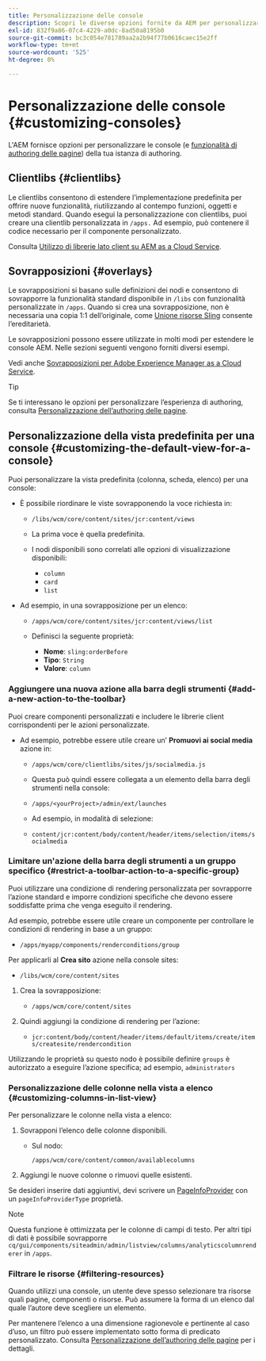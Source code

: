 ```yaml
---
title: Personalizzazione delle console
description: Scopri le diverse opzioni fornite da AEM per personalizzare le console dell’istanza di authoring.
exl-id: 832f9a86-07c4-4229-a0dc-8ad50a8195b0
source-git-commit: bc3c054e781789aa2a2b94f77b0616caec15e2ff
workflow-type: tm+mt
source-wordcount: '525'
ht-degree: 0%

---
```


# Personalizzazione delle console {#customizing-consoles}

L&#39;AEM fornisce opzioni per personalizzare le console (e [funzionalità di authoring delle pagine](/help/implementing/developing/extending/page-authoring.md)) della tua istanza di authoring.

## Clientlibs {#clientlibs}

Le clientlibs consentono di estendere l’implementazione predefinita per offrire nuove funzionalità, riutilizzando al contempo funzioni, oggetti e metodi standard. Quando esegui la personalizzazione con clientlibs, puoi creare una clientlib personalizzata in `/apps.` Ad esempio, può contenere il codice necessario per il componente personalizzato.

Consulta [Utilizzo di librerie lato client su AEM as a Cloud Service](/help/implementing/developing/introduction/clientlibs.md).

## Sovrapposizioni {#overlays}

Le sovrapposizioni si basano sulle definizioni dei nodi e consentono di sovrapporre la funzionalità standard disponibile in `/libs` con funzionalità personalizzate in `/apps`. Quando si crea una sovrapposizione, non è necessaria una copia 1:1 dell’originale, come [Unione risorse Sling](/help/implementing/developing/introduction/sling-resource-merger.md) consente l’ereditarietà.

Le sovrapposizioni possono essere utilizzate in molti modi per estendere le console AEM. Nelle sezioni seguenti vengono forniti diversi esempi.

Vedi anche [Sovrapposizioni per Adobe Experience Manager as a Cloud Service](/help/implementing/developing/introduction/overlays.md).

>[!TIP]
>
>Se ti interessano le opzioni per personalizzare l’esperienza di authoring, consulta [Personalizzazione dell’authoring delle pagine](/help/implementing/developing/extending/page-authoring.md).

## Personalizzazione della vista predefinita per una console {#customizing-the-default-view-for-a-console}

Puoi personalizzare la vista predefinita (colonna, scheda, elenco) per una console:

* È possibile riordinare le viste sovrapponendo la voce richiesta in:

   * `/libs/wcm/core/content/sites/jcr:content/views`

   * La prima voce è quella predefinita.

   * I nodi disponibili sono correlati alle opzioni di visualizzazione disponibili:

      * `column`
      * `card`
      * `list`

* Ad esempio, in una sovrapposizione per un elenco:

   * `/apps/wcm/core/content/sites/jcr:content/views/list`

   * Definisci la seguente proprietà:

      * **Nome**: `sling:orderBefore`
      * **Tipo**: `String`
      * **Valore**: `column`

### Aggiungere una nuova azione alla barra degli strumenti {#add-a-new-action-to-the-toolbar}

Puoi creare componenti personalizzati e includere le librerie client corrispondenti per le azioni personalizzate.

* Ad esempio, potrebbe essere utile creare un’ **Promuovi ai social media** azione in:

   * `/apps/wcm/core/clientlibs/sites/js/socialmedia.js`

   * Questa può quindi essere collegata a un elemento della barra degli strumenti nella console:

   * `/apps/<yourProject>/admin/ext/launches`

   * Ad esempio, in modalità di selezione:

   * `content/jcr:content/body/content/header/items/selection/items/socialmedia`

### Limitare un&#39;azione della barra degli strumenti a un gruppo specifico {#restrict-a-toolbar-action-to-a-specific-group}

Puoi utilizzare una condizione di rendering personalizzata per sovrapporre l’azione standard e imporre condizioni specifiche che devono essere soddisfatte prima che venga eseguito il rendering.

Ad esempio, potrebbe essere utile creare un componente per controllare le condizioni di rendering in base a un gruppo:

* `/apps/myapp/components/renderconditions/group`

Per applicarli al **Crea sito** azione nella console sites:

* `/libs/wcm/core/content/sites`

1. Crea la sovrapposizione:

   * `/apps/wcm/core/content/sites`

1. Quindi aggiungi la condizione di rendering per l’azione:

   * `jcr:content/body/content/header/items/default/items/create/items/createsite/rendercondition`

Utilizzando le proprietà su questo nodo è possibile definire `groups` è autorizzato a eseguire l’azione specifica; ad esempio, `administrators`

### Personalizzazione delle colonne nella vista a elenco {#customizing-columns-in-list-view}

Per personalizzare le colonne nella vista a elenco:

1. Sovrapponi l’elenco delle colonne disponibili.

   * Sul nodo:

     `/apps/wcm/core/content/common/availablecolumns`

1. Aggiungi le nuove colonne o rimuovi quelle esistenti.

Se desideri inserire dati aggiuntivi, devi scrivere un [PageInfoProvider](https://developer.adobe.com/experience-manager/reference-materials/cloud-service/javadoc/com/day/cq/wcm/api/PageInfoProvider.html) con un `pageInfoProviderType` proprietà.

>[!NOTE]
>
>Questa funzione è ottimizzata per le colonne di campi di testo. Per altri tipi di dati è possibile sovrapporre `cq/gui/components/siteadmin/admin/listview/columns/analyticscolumnrenderer` in `/apps`.

### Filtrare le risorse {#filtering-resources}

Quando utilizzi una console, un utente deve spesso selezionare tra risorse quali pagine, componenti o risorse. Può assumere la forma di un elenco dal quale l’autore deve scegliere un elemento.

Per mantenere l’elenco a una dimensione ragionevole e pertinente al caso d’uso, un filtro può essere implementato sotto forma di predicato personalizzato. Consulta [Personalizzazione dell’authoring delle pagine](/help/implementing/developing/extending/page-authoring.md#filtering-resources) per i dettagli.
